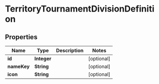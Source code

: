 

# TerritoryTournamentDivisionDefinition


## Properties

| Name | Type | Description | Notes |
|------------ | ------------- | ------------- | -------------|
|**id** | **Integer** |  |  [optional] |
|**nameKey** | **String** |  |  [optional] |
|**icon** | **String** |  |  [optional] |



